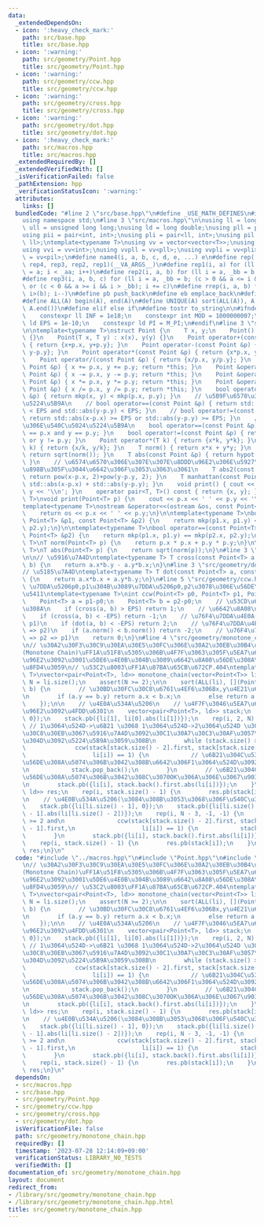```yaml
---
data:
  _extendedDependsOn:
  - icon: ':heavy_check_mark:'
    path: src/base.hpp
    title: src/base.hpp
  - icon: ':warning:'
    path: src/geometry/Point.hpp
    title: src/geometry/Point.hpp
  - icon: ':warning:'
    path: src/geometry/ccw.hpp
    title: src/geometry/ccw.hpp
  - icon: ':warning:'
    path: src/geometry/cross.hpp
    title: src/geometry/cross.hpp
  - icon: ':warning:'
    path: src/geometry/dot.hpp
    title: src/geometry/dot.hpp
  - icon: ':heavy_check_mark:'
    path: src/macros.hpp
    title: src/macros.hpp
  _extendedRequiredBy: []
  _extendedVerifiedWith: []
  _isVerificationFailed: false
  _pathExtension: hpp
  _verificationStatusIcon: ':warning:'
  attributes:
    links: []
  bundledCode: "#line 2 \"src/base.hpp\"\n#define _USE_MATH_DEFINES\n#include <bits/stdc++.h>\n\
    using namespace std;\n#line 3 \"src/macros.hpp\"\n\nusing ll = long long;\nusing\
    \ ull = unsigned long long;\nusing ld = long double;\nusing pll = pair<ll, ll>;\n\
    using pii = pair<int, int>;\nusing pli = pair<ll, int>;\nusing pil = pair<int,\
    \ ll>;\ntemplate<typename T>\nusing vv = vector<vector<T>>;\nusing vvl = vv<ll>;\n\
    using vvi = vv<int>;\nusing vvpll = vv<pll>;\nusing vvpli = vv<pli>;\nusing vvpil\
    \ = vv<pil>;\n#define name4(i, a, b, c, d, e, ...) e\n#define rep(...) name4(__VA_ARGS__,\
    \ rep4, rep3, rep2, rep1)(__VA_ARGS__)\n#define rep1(i, a) for (ll i = 0, _aa\
    \ = a; i < _aa; i++)\n#define rep2(i, a, b) for (ll i = a, _bb = b; i < _bb; i++)\n\
    #define rep3(i, a, b, c) for (ll i = a, _bb = b; (c > 0 && a <= i && i < _bb)\
    \ or (c < 0 && a >= i && i > _bb); i += c)\n#define rrep(i, a, b) for (ll i=(a);\
    \ i>(b); i--)\n#define pb push_back\n#define eb emplace_back\n#define mkp make_pair\n\
    #define ALL(A) begin(A), end(A)\n#define UNIQUE(A) sort(ALL(A)), A.erase(unique(ALL(A)),\
    \ A.end())\n#define elif else if\n#define tostr to_string\n\n#ifndef CONSTANTS\n\
    \    constexpr ll INF = 1e18;\n    constexpr int MOD = 1000000007;\n    constexpr\
    \ ld EPS = 1e-10;\n    constexpr ld PI = M_PI;\n#endif\n#line 3 \"src/geometry/Point.hpp\"\
    \n\ntemplate<typename T>\nstruct Point {\n    T x, y;\n    Point() : x(0), y(0)\
    \ {}\n    Point(T x, T y) : x(x), y(y) {}\n    Point operator+(const Point &p)\
    \ { return {x+p.x, y+p.y}; }\n    Point operator-(const Point &p) { return {x-p.x,\
    \ y-p.y}; }\n    Point operator*(const Point &p) { return {x*p.x, y*p.y}; }\n\
    \    Point operator/(const Point &p) { return {x/p.x, y/p.y}; }\n    Point &operator+=(const\
    \ Point &p) { x += p.x, y += p.y; return *this; }\n    Point &operator-=(const\
    \ Point &p) { x -= p.x, y -= p.y; return *this; }\n    Point &operator*=(const\
    \ Point &p) { x *= p.x, y *= p.y; return *this; }\n    Point &operator/=(const\
    \ Point &p) { x /= p.x, y /= p.y; return *this; }\n    bool operator<(const Point\
    \ &p) { return mkp(x, y) < mkp(p.x, p.y); }\n    // \u5B9F\u6570\u306E\u540C\u5024\
    \u5224\u5B9A\n    // bool operator==(const Point &p) { return std::abs(x-p.x)\
    \ < EPS and std::abs(y-p.y) < EPS; }\n    // bool operator!=(const Point &p) {\
    \ return std::abs(x-p.x) >= EPS or std::abs(y-p.y) >= EPS; }\n    // \u6574\u6570\
    \u306E\u540C\u5024\u5224\u5B9A\n    bool operator==(const Point &p) { return x\
    \ == p.x and y == p.y; }\n    bool operator!=(const Point &p) { return x != p.x\
    \ or y != p.y; }\n    Point operator*(T k) { return {x*k, y*k}; }\n    Point operator/(T\
    \ k) { return {x/k, y/k}; }\n    T norm() { return x*x + y*y; }\n    T abs() {\
    \ return sqrt(norm()); }\n    T abs(const Point &p) { return hypot(x-p.x, y-p.y);\
    \ }\n    // \u6574\u6570\u306E\u307E\u307E\u8DDD\u96E2\u306E\u5927\u5C0F\u3092\
    \u898B\u305F\u3044\u6642\u306F\u3053\u3063\u3061\n    T abs2(const Point &p) {\
    \ return pow(x-p.x, 2)+pow(y-p.y, 2); }\n    T manhattan(const Point &p) { return\
    \ std::abs(x-p.x) + std::abs(y-p.y); }\n    void print() { cout << x << ' ' <<\
    \ y << '\\n'; }\n    operator pair<T, T>() const { return {x, y}; }\n};\n\ntemplate<typename\
    \ T>\nvoid print(Point<T> p) {\n    cout << p.x << ' ' << p.y << '\\n';\n}\n\n\
    template<typename T>\nostream &operator<<(ostream &os, const Point<T> &p) {\n\
    \    return os << p.x << ' ' << p.y;\n}\n\ntemplate<typename T>\nbool operator<(const\
    \ Point<T> &p1, const Point<T> &p2) {\n    return mkp(p1.x, p1.y) < mkp(p2.x,\
    \ p2.y);\n}\n\ntemplate<typename T>\nbool operator==(const Point<T> &p1, const\
    \ Point<T> &p2) {\n    return mkp(p1.x, p1.y) == mkp(p2.x, p2.y);\n}\n\ntemplate<typename\
    \ T>\nT norm(Point<T> p) {\n    return p.x * p.x + p.y * p.y;\n}\n\ntemplate<typename\
    \ T>\nT abs(Point<T> p) {\n    return sqrt(norm(p));\n}\n#line 3 \"src/geometry/cross.hpp\"\
    \n\n// \u5916\u7A4D\ntemplate<typename T> T cross(const Point<T> a, const Point<T>\
    \ b) {\n    return a.x*b.y - a.y*b.x;\n}\n#line 3 \"src/geometry/dot.hpp\"\n\n\
    // \u5185\u7A4D\ntemplate<typename T> T dot(const Point<T> a, const Point<T> b)\
    \ {\n    return a.x*b.x + a.y*b.y;\n}\n#line 5 \"src/geometry/ccw.hpp\"\n\n//\
    \ \u7DDA\u5206p0,p1\u304B\u3089\u7DDA\u5206p0,p2\u3078\u306E\u56DE\u8EE2\u65B9\
    \u5411\ntemplate<typename T>\nint ccw(Point<T> p0, Point<T> p1, Point<T> p2) {\n\
    \    Point<T> a = p1-p0;\n    Point<T> b = p2-p0;\n    // \u53CD\u6642\u8A08\u56DE\
    \u308A\n    if (cross(a, b) > EPS) return 1;\n    // \u6642\u8A08\u56DE\u308A\n\
    \    if (cross(a, b) < -EPS) return -1;\n    // \u76F4\u7DDA\u4E0A(p2 => p0 =>\
    \ p1)\n    if (dot(a, b) < -EPS) return 2;\n    // \u76F4\u7DDA\u4E0A(p0 => p1\
    \ => p2)\n    if (a.norm() < b.norm()) return -2;\n    // \u76F4\u7DDA\u4E0A(p0\
    \ => p2 => p1)\n    return 0;\n}\n#line 4 \"src/geometry/monotone_chain.hpp\"\n\
    \n// \u30A2\u30F3\u30C9\u30EA\u30E5\u30FC\u306E\u30A2\u30EB\u30B4\u30EA\u30BA\u30E0\
    (Monotone Chain)\uFF1A\u51F8\u5305\u306B\u4F7F\u3063\u305F\u5EA7\u6A19\u3068\u8DDD\
    \u96E2\u3092\u3001\u5DE6\u4E0B\u304B\u3089\u6642\u8A08\u56DE\u308A\u9806\u3067\
    \u8FD4\u3059\n// \u53C2\u8003\uFF1A\u87BA\u65CB\u672CP.404\ntemplate<typename\
    \ T>\nvector<pair<Point<T>, ld>> monotone_chain(vector<Point<T>> li) {\n    int\
    \ N = li.size();\n    assert(N >= 2);\n\n    sort(ALL(li), [](Point<T> a, Point<T>\
    \ b) {\n        // \u30BD\u30FC\u30C8\u6761\u4EF6\u306Bx,y\u4E21\u65B9\u4F7F\u3046\
    \n        if (a.y == b.y) return a.x < b.x;\n        else return a.y < b.y;\n\
    \    });\n\n    // \u4E0A\u534A\u5206\n    // \u4F7F\u3046\u5EA7\u6A19\u3068\u8DDD\
    \u96E2\u3092\u4FDD\u6301\n    vector<pair<Point<T>, ld>> stack;\n    stack.pb({li[0],\
    \ 0});\n    stack.pb({li[1], li[0].abs(li[1])});\n    rep(i, 2, N) {\n       \
    \ // 1\u3064\u524D->\u6B21 \u3068 1\u3064\u524D->2\u3064\u524D \u306E\u30D9\u30AF\
    \u30C8\u30EB\u3067\u5916\u7A4D\u3092\u30C1\u30A7\u30C3\u30AF\u3057\u3066\u5411\
    \u304D\u3092\u5224\u5B9A\u3059\u308B\n        while (stack.size() >= 2 and\n \
    \              ccw(stack[stack.size() - 2].first, stack[stack.size() - 1].first,\n\
    \                   li[i]) == 1) {\n            // \u6B21\u304C\u53CD\u6642\u8A08\
    \u56DE\u308A\u5074\u306B\u3042\u308B\u6642\u306F1\u3064\u524D\u3092\u5916\u3059\
    \n            stack.pop_back();\n        }\n        // \u6B21\u304C\u6642\u8A08\
    \u56DE\u308A\u5074\u306B\u3042\u308C\u3070OK\u306A\u306E\u3067\u9032\u3081\u308B\
    \n        stack.pb({li[i], stack.back().first.abs(li[i])});\n    }\n    vector<pair<Point<T>,\
    \ ld>> res;\n    rep(i, stack.size() - 1) {\n        res.pb(stack[i]);\n    }\n\
    \n    // \u4E0B\u534A\u5206(\u3084\u308B\u3053\u3068\u306F\u540C\u3058)\n    stack.clear();\n\
    \    stack.pb({li[li.size() - 1], 0});\n    stack.pb({li[li.size() - 2], li[li.size()\
    \ - 1].abs(li[li.size() - 2])});\n    rep(i, N - 3, -1, -1) {\n        while (stack.size()\
    \ >= 2 and\n               ccw(stack[stack.size() - 2].first, stack[stack.size()\
    \ - 1].first,\n                   li[i]) == 1) {\n            stack.pop_back();\n\
    \        }\n        stack.pb({li[i], stack.back().first.abs(li[i])});\n    }\n\
    \    rep(i, stack.size() - 1) {\n        res.pb(stack[i]);\n    }\n    return\
    \ res;\n}\n"
  code: "#include \"../macros.hpp\"\n#include \"Point.hpp\"\n#include \"ccw.hpp\"\n\
    \n// \u30A2\u30F3\u30C9\u30EA\u30E5\u30FC\u306E\u30A2\u30EB\u30B4\u30EA\u30BA\u30E0\
    (Monotone Chain)\uFF1A\u51F8\u5305\u306B\u4F7F\u3063\u305F\u5EA7\u6A19\u3068\u8DDD\
    \u96E2\u3092\u3001\u5DE6\u4E0B\u304B\u3089\u6642\u8A08\u56DE\u308A\u9806\u3067\
    \u8FD4\u3059\n// \u53C2\u8003\uFF1A\u87BA\u65CB\u672CP.404\ntemplate<typename\
    \ T>\nvector<pair<Point<T>, ld>> monotone_chain(vector<Point<T>> li) {\n    int\
    \ N = li.size();\n    assert(N >= 2);\n\n    sort(ALL(li), [](Point<T> a, Point<T>\
    \ b) {\n        // \u30BD\u30FC\u30C8\u6761\u4EF6\u306Bx,y\u4E21\u65B9\u4F7F\u3046\
    \n        if (a.y == b.y) return a.x < b.x;\n        else return a.y < b.y;\n\
    \    });\n\n    // \u4E0A\u534A\u5206\n    // \u4F7F\u3046\u5EA7\u6A19\u3068\u8DDD\
    \u96E2\u3092\u4FDD\u6301\n    vector<pair<Point<T>, ld>> stack;\n    stack.pb({li[0],\
    \ 0});\n    stack.pb({li[1], li[0].abs(li[1])});\n    rep(i, 2, N) {\n       \
    \ // 1\u3064\u524D->\u6B21 \u3068 1\u3064\u524D->2\u3064\u524D \u306E\u30D9\u30AF\
    \u30C8\u30EB\u3067\u5916\u7A4D\u3092\u30C1\u30A7\u30C3\u30AF\u3057\u3066\u5411\
    \u304D\u3092\u5224\u5B9A\u3059\u308B\n        while (stack.size() >= 2 and\n \
    \              ccw(stack[stack.size() - 2].first, stack[stack.size() - 1].first,\n\
    \                   li[i]) == 1) {\n            // \u6B21\u304C\u53CD\u6642\u8A08\
    \u56DE\u308A\u5074\u306B\u3042\u308B\u6642\u306F1\u3064\u524D\u3092\u5916\u3059\
    \n            stack.pop_back();\n        }\n        // \u6B21\u304C\u6642\u8A08\
    \u56DE\u308A\u5074\u306B\u3042\u308C\u3070OK\u306A\u306E\u3067\u9032\u3081\u308B\
    \n        stack.pb({li[i], stack.back().first.abs(li[i])});\n    }\n    vector<pair<Point<T>,\
    \ ld>> res;\n    rep(i, stack.size() - 1) {\n        res.pb(stack[i]);\n    }\n\
    \n    // \u4E0B\u534A\u5206(\u3084\u308B\u3053\u3068\u306F\u540C\u3058)\n    stack.clear();\n\
    \    stack.pb({li[li.size() - 1], 0});\n    stack.pb({li[li.size() - 2], li[li.size()\
    \ - 1].abs(li[li.size() - 2])});\n    rep(i, N - 3, -1, -1) {\n        while (stack.size()\
    \ >= 2 and\n               ccw(stack[stack.size() - 2].first, stack[stack.size()\
    \ - 1].first,\n                   li[i]) == 1) {\n            stack.pop_back();\n\
    \        }\n        stack.pb({li[i], stack.back().first.abs(li[i])});\n    }\n\
    \    rep(i, stack.size() - 1) {\n        res.pb(stack[i]);\n    }\n    return\
    \ res;\n}\n"
  dependsOn:
  - src/macros.hpp
  - src/base.hpp
  - src/geometry/Point.hpp
  - src/geometry/ccw.hpp
  - src/geometry/cross.hpp
  - src/geometry/dot.hpp
  isVerificationFile: false
  path: src/geometry/monotone_chain.hpp
  requiredBy: []
  timestamp: '2023-07-28 12:14:09+09:00'
  verificationStatus: LIBRARY_NO_TESTS
  verifiedWith: []
documentation_of: src/geometry/monotone_chain.hpp
layout: document
redirect_from:
- /library/src/geometry/monotone_chain.hpp
- /library/src/geometry/monotone_chain.hpp.html
title: src/geometry/monotone_chain.hpp
---
```

